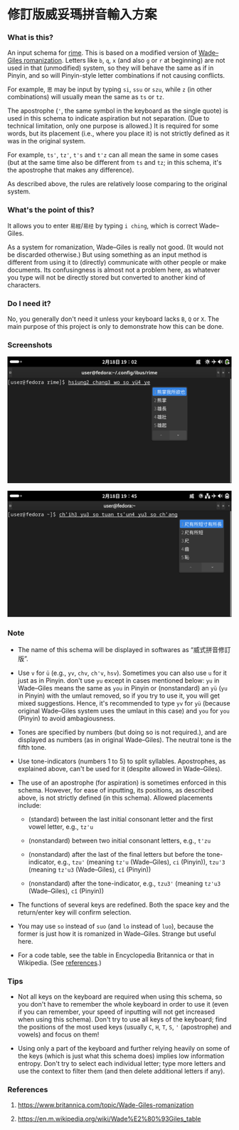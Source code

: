 # 修訂版威妥瑪拼音輸入方案

### What is this?

An input schema for [rime](https://github.com/rime/home). This is based on a modified version of [Wade–Giles romanization](https://www.britannica.com/topic/Wade-Giles-romanization).
Letters like `b`, `q`, `x` (and also `g` or `r` at beginning) are not used in that (unmodified) system, so they will behave the same as if in Pinyin, and so will Pinyin-style letter combinations if not causing conflicts.

For example, `思` may be input by typing `si`, `ssu` or `szu`, while `z` (in other combinations) will usually mean the same as `ts` or `tz`.

The apostrophe (`'`, the same symbol in the keyboard as the single quote) is used in this schema to indicate aspiration but not separation. (Due to technical limitation, only one purpose is allowed.) It is required for some words, but its placement (i.e., where you place it) is not strictly defined as it was in the original system.

For example, `ts'`, `tz'`, `t's` and `t'z` can all mean the same in some cases (but at the same time also be different from `ts` and `tz`; in this schema, it's the apostrophe that makes any difference).

As described above, the rules are relatively loose comparing to the original system.

### What's the point of this?

It allows you to enter `易經`/`易经` by typing `i ching`, which is correct Wade–Giles.

As a system for romanization, Wade–Giles is really not good. (It would not be discarded otherwise.) But using something as an input method is different from using it to (directly) communicate with other people or make documents. Its confusingness is almost not a problem here, as whatever you type will not be directly stored but converted to another kind of characters.

### Do I need it?

No, you generally don't need it unless your keyboard lacks `B`, `Q` or `X`. The main purpose of this project is only to demonstrate how this can be done.

### Screenshots

![](screenshots/screenshot1.png)

![](screenshots/screenshot2.png)

### Note

* The name of this schema will be displayed in softwares as “威式拼音修訂版”.

* Use `v` for `ü` (e.g., `yv`, `chv`, `ch'v`, `hsv`). Sometimes you can also use `u` for it just as in Pinyin. don't use `yu` except in cases mentioned below: `yu` in Wade–Giles means the same as `you` in Pinyin or (nonstandard) an `yü` (`yu` in Pinyin) with the umlaut removed, so if you try to use it, you will get mixed suggestions. Hence, it's recommended to type `yv` for `yü` (because original Wade–Giles system uses the umlaut in this case) and `you` for `you` (Pinyin) to avoid ambagiousness.

* Tones are specified by numbers (but doing so is not required.), and are displayed as numbers (as in original Wade–Giles). The neutral tone is the fifth tone.

* Use tone-indicators (numbers 1 to 5) to split syllables. Apostrophes, as explained above, can't be used for it (despite allowed in Wade–Giles).

* The use of an apostrophe (for aspiration) is sometimes enforced in this schema. However, for ease of inputting, its positions, as described above, is not strictly defined (in this schema). Allowed placements include:

    * (standard) between the last initial consonant letter and the first vowel letter, e.g., `tz'u`

    * (nonstandard) between two initial consonant letters, e.g., `t'zu`

    * (nonstandard) after the last of the final letters but before the tone-indicator, e.g., `tzu'` (meaning `tz'u` (Wade–Giles), `ci` (Pinyin)), `tzu'3` (meaning `tz'u3` (Wade–Giles), `cǐ` (Pinyin))

    * (nonstandard) after the tone-indicator, e.g., `tzu3'` (meaning `tz'u3` (Wade–Giles), `cǐ` (Pinyin))

* The functions of several keys are redefined. Both the space key and the return/enter key will confirm selection.

* You may use `so` instead of `suo` (and `lo` instead of `luo`), because the former is just how it is romanized in Wade–Giles. Strange but useful here.

* For a code table, see the table in Encyclopedia Britannica or that in Wikipedia. (See <a href="#References">references</a>.)

### Tips

* Not all keys on the keyboard are required when using this schema, so you don't have to remember the whole keyboard in order to use it (even if you can remember, your speed of inputting will not get increased when using this schema). Don't try to use all keys of the keyboard; find the positions of the most used keys (usually `C`, `H`, `T`, `S`, `'` (apostrophe) and vowels) and focus on them!

* Using only a part of the keyboard and further relying heavily on some of the keys (which is just what this schema does) implies low information entropy. Don't try to select each individual letter; type more letters and use the context to filter them (and then delete additional letters if any).

### References

1. <https://www.britannica.com/topic/Wade-Giles-romanization>

2. <https://en.m.wikipedia.org/wiki/Wade%E2%80%93Giles_table>